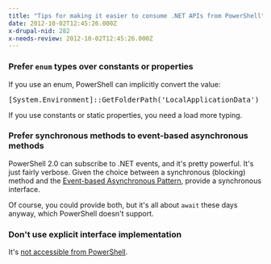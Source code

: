 ```yaml
---
title: "Tips for making it easier to consume .NET APIs from PowerShell"
date: 2012-10-02T12:45:26.000Z
x-drupal-nid: 282
x-needs-review: 2012-10-02T12:45:26.000Z
---
```

### Prefer `enum` types over constants or properties

If you use an enum, PowerShell can implicitly convert the value:

<pre>[System.Environment]::GetFolderPath('LocalApplicationData')</pre>

If you use constants or static properties, you need a load more typing.

### Prefer synchronous methods to event-based asynchronous methods

PowerShell 2.0 can subscribe to .NET events, and it's pretty powerful. It's just fairly verbose. Given the choice between a synchronous (blocking) method and the [Event-based Asynchronous Pattern](http://msdn.microsoft.com/en-us/library/wewwczdw.aspx), provide a synchronous interface.

Of course, you could provide both, but it's all about `await` these days anyway, which PowerShell doesn't support.

### Don't use explicit interface implementation

It's [not accessible from PowerShell](https://connect.microsoft.com/feedback/ViewFeedback.aspx?FeedbackID=249840&SiteID=99).
